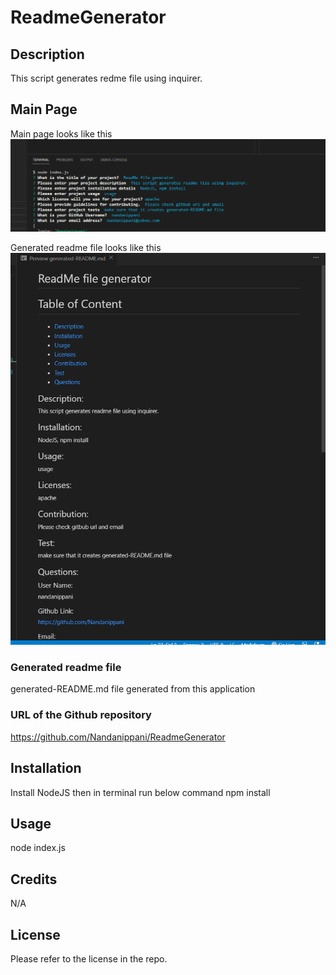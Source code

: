 # ReadmeGenerator
## Description
This script generates redme file using inquirer.
## Main Page
Main page looks like this
![Alt text](Readme_mainpage.PNG)

Generated readme file looks like this
![Alt text](redme_generatedfile.PNG)

### Generated readme file

generated-README.md file generated from this application

### URL of the Github repository
https://github.com/Nandanippani/ReadmeGenerator


## Installation

Install NodeJS 
then in terminal run below command
npm install

## Usage 

node index.js

## Credits
N/A

## License
Please refer to the license in the repo.
